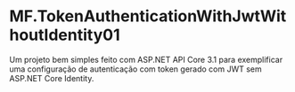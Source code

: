 # MF.TokenAuthenticationWithJwtWithoutIdentity01

Um projeto bem simples feito com ASP.NET API Core 3.1 para exemplificar uma configuração de autenticação com token gerado com JWT sem ASP.NET Core Identity.
